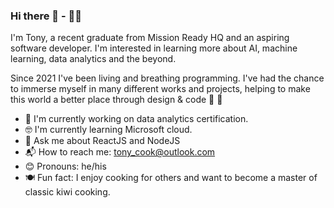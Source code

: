 ### Hi there 👋 - 👨‍💻

I'm Tony, a recent graduate from Mission Ready HQ and an aspiring software developer. I'm interested in learning more about AI, machine learning, data analytics and the beyond.  
  
Since 2021 I've been living and breathing programming. I've had the chance to immerse myself in many different works and projects, helping to make this world a better place through design & code 🌟 💖  
  
    
  
   * 📱  I'm currently working on data analytics certification.
   * 🤓 I'm currently learning Microsoft cloud.  
   * 💬 Ask me about ReactJS and NodeJS  
   * 📬 How to reach me: tony_cook@outlook.com  
   * 😊 Pronouns: he/his  
   * 🍽️ Fun fact: I enjoy cooking for others and want to become a master of classic kiwi cooking.  
 <br/>
 <br/> 
 <br/>
      
        
